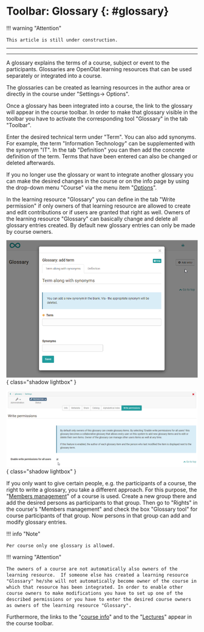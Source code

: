 # Toolbar: Glossary {: #glossary}



!!! warning "Attention"

    This article is still under construction.




---

---


A glossary explains the terms of a course, subject or event to the participants. Glossaries are OpenOlat learning resources that can be used separately or integrated into a course.

The glossaries can be created as learning resources in the author area or directly in the course under "Settings-> Options".

Once a glossary has been integrated into a course, the link to the glossary will appear in the course toolbar. In order to make that glossary visible in the toolbar you have to activate the corresponding tool "Glossary" in the tab "Toolbar".

Enter the desired technical term under "Term". You can also add synonyms. For example, the term "Information Technology" can be supplemented with the synonym "IT". In the tab "Definition" you can then add the concrete definition of the term. Terms that have been entered can also be changed or deleted afterwards.

If you no longer use the glossary or want to integrate another glossary you can make the desired changes in the course or on the info page by using the drop-down menu "Course" via the menu item "[Options](../learningresources/Course_Settings.md)".

In the learning resource "Glossary" you can define in the tab "Write permission" if only owners of that learning resource are allowed to create and edit contributions or if users are granted that right as well. Owners of the learning resource "Glossary" can basically change and delete all glossary entries created. By default new glossary entries can only be made by course owners.

![](assets/glossary_add.png){ class="shadow lightbox" }

![](assets/glossary_permission.png){ class="shadow lightbox" }

If you only want to give certain people, e.g. the participants of a course, the right to write a glossary, you take a different approach. For this purpose, the "[Members management](Members_management.md)" of a course is used. Create a new group there and add the desired persons as participants to that group. Then go to "Rights" in the course's "Members management" and check the box "Glossary tool" for course participants of that group. Now persons in that group can add and modify glossary entries.

!!! info "Note"

    Per course only one glossary is allowed.

!!! warning "Attention"

    The owners of a course are not automatically also owners of the learning resource.  If someone else has created a learning resource "Glossary" he/she will not automatically become owner of the course in which that resource has been integrated. In order to enable other course owners to make modifications you have to set up one of the described permissions or you have to enter the desired course owners as owners of the learning resource "Glossary".

Furthermore, the links to the "[course info](../learningresources/Set_up_info_page.md)" and to the "[Lectures](../learningresources/Lectures_Teacher_view.md)" appear in the course toolbar.  


